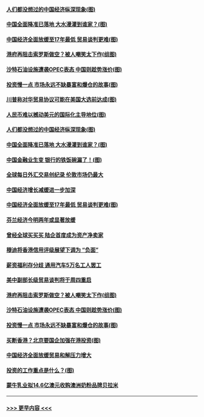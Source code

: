 #### [人们都没想过的中国经济纵深现象(图)](../pages/p5/907684.md?t=09181122) 
#### [中国全面降准已落地 大水漫灌到谁家？(图)](../pages/p5/907688.md?t=09181122) 
#### [中国经济全面放缓至17年最低 贸易谈判更难(图)](../pages/p5/907648.md?t=09181122) 
#### [港府再阻击索罗斯做空？被人嘲笑太下作(组图)](../pages/p5/907637.md?t=09181122) 
#### [沙特石油设施遭袭OPEC表态 中国则趁势涨价(图)](../pages/p5/907570.md?t=09181122) 
#### [投资慢一点 市场永远不缺暴富和爆仓的故事(图)](../pages/p5/907564.md?t=09181122) 
#### [川普称对华贸易协议可能在美国大选前达成(图)](../pages/p5/907707.md?t=09181122) 
#### [人民币难以撼动美元的国际化主导地位(图)](../pages/p5/907705.md?t=09181122) 
#### [人们都没想过的中国经济纵深现象(图)](../pages/p5/907684.md?t=09181122) 
#### [中国全面降准已落地 大水漫灌到谁家？(图)](../pages/p5/907688.md?t=09181122) 
#### [中国金融业生变 银行的铁饭碗漏了！(图)](../pages/p5/907683.md?t=09181122) 
#### [全球每日外汇交易创纪录 伦敦市场仍最大](../pages/p5/907685.md?t=09181122) 
#### [中国经济增长减缓进一步加深](../pages/p5/907649.md?t=09181122) 
#### [中国经济全面放缓至17年最低 贸易谈判更难(图)](../pages/p5/907648.md?t=09181122) 
#### [芬兰经济今明两年或显著放缓](../pages/p5/907643.md?t=09181122) 
#### [曾经全球买买买 陆企首度成为资产净卖家](../pages/p5/907641.md?t=09181122) 
#### [穆迪将香港信用评级展望下调为 “负面”](../pages/p5/907640.md?t=09181122) 
#### [薪资福利存分歧 通用汽车5万名工人罢工](../pages/p5/907639.md?t=09181122) 
#### [美中副部长级贸易谈判将于周四重启](../pages/p5/907638.md?t=09181122) 
#### [港府再阻击索罗斯做空？被人嘲笑太下作(组图)](../pages/p5/907637.md?t=09181122) 
#### [沙特石油设施遭袭OPEC表态 中国则趁势涨价(图)](../pages/p5/907570.md?t=09181122) 
#### [投资慢一点 市场永远不缺暴富和爆仓的故事(图)](../pages/p5/907564.md?t=09181122) 
#### [买断香港？北京要国企加强在港投资(图)](../pages/p5/907582.md?t=09181122) 
#### [中国经济全面放缓贸易和解压力增大](../pages/p5/907579.md?t=09181122) 
#### [投资的工作重点是什么？(图)](../pages/p5/907561.md?t=09181122) 
#### [蒙牛乳业拟14.6亿澳元收购澳洲奶粉品牌贝拉米](../pages/p5/907571.md?t=09181122) 

----
#### [ >>> 更早内容 <<< ](../indexes/p5-earlier.md)
